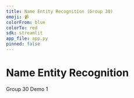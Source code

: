 ```yaml
---
title: Name Entity Recognition (Group 30)
emoji: 📹
colorFrom: blue
colorTo: red
sdk: streamlit
app_file: app.py
pinned: false
---
```


# Name Entity Recognition
Group 30 Demo 1